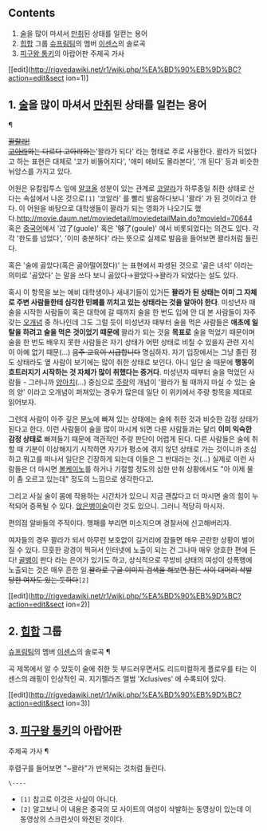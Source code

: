 ## Contents

    

1. [술](%EC%88%A0.md)을 많이 마셔서 [만취](%EC%A3%BC%EC%82%AC.md)된 상태를 일컫는 용어 
2. [힙합](%ED%9E%99%ED%95%A9.md) 그룹 [슈프림팀](%EC%8A%88%ED%94%84%EB%A6%BC%ED%8C%80.md)의 멤버 [이센스](%EC%9D%B4%EC%84%BC%EC%8A%A4.md)의 솔로곡 
3. [피구왕 통키](%ED%94%BC%EA%B5%AC%EC%99%95%20%ED%86%B5%ED%82%A4.md)의 아랍어판 주제곡 가사 

[[edit](http://rigvedawiki.net/r1/wiki.php/%EA%BD%90%EB%9D%BC?action=edit&sect
ion=1)]

## 1. [술](%EC%88%A0.md)을 많이 마셔서 [만취](%EC%A3%BC%EC%82%AC.md)된 상태를 일컫는 용어
¶

<del>[꽐랄라!](%EC%BD%94%EC%95%8C%EB%9E%84%EB%9D%BC.md)</del>  
<del>[고아라](%EA%B3%A0%EC%95%84%EB%9D%BC.md)와는 다르다 고아라와는</del>'꽐라가 되다' 라는 형태로
주로 사용한다. 꽐라가 되었다고 하는 표현은 대체로 '코가 비뚤어지다', '애미 애비도 몰라본다', '개 된다' 등과 비슷한 뉘앙스를 가지고
있다.

  

어원은 유칼립투스 잎에 [알코올](%EC%95%8C%EC%BD%94%EC%98%AC.md) 성분이 있는 관계로
[코알라](%EC%BD%94%EC%95%8C%EB%9D%BC.md)가 하루종일 취한 상태로 산다는 속설에서 나온 것으로`[1]`
'코알라' 를 빨리 발음하다보니 '꽐라' 가 된 것이라고 한다. 이 어원을 바탕으로 대학생들이 꽐라가 되는 영화가 나오기도
했다.<http://movie.daum.net/moviedetail/moviedetailMain.do?movieId=70644> 혹은
[중국어](%EC%A4%91%EA%B5%AD%EC%96%B4.md)에서 '过了(guole)' 혹은 '够了(goule)' 에서
비롯되었다는 의견도 있다. 각각 '한도를 넘었다', '이미 충분하다' 라는 뜻으로 실제로 발음을 들어보면 꽐라처럼 들린다.

  

혹은 '술에 곯았다(혹은 곯아떨어졌다)' 는 표현에서 파생된 것으로 '곯은 녀석' 이라는 의미로 '곯았다' 는 말을 쓰다 보니
곯았다→꽐았다→꽐라가 되었다는 설도 있다.

  

혹시 이 항목을 보는 예비 대학생이나 새내기들이 있거든 **꽐라가 된 상태는 이미 그 자체로 주변 사람들한테 심각한 민폐를 끼치고 있는
상태라는 것을 알아야 한다**. 미성년자 때 술을 시작한 사람들이 혹은 대학에 갈 때까지 술을 한 번도 입에 안 대 본 사람들이 자주 갖는
[오개념](%EC%98%A4%EA%B0%9C%EB%85%90.md) 중 하나인데 그도 그럴 듯이 미성년자 때부터 술을 먹은 사람들은
**애초에 일탈을 하려고 술을 먹은 것이었기 때문에** 꽐라가 되는 것을 **목표로** 술을 먹었기 때문이며 술을 한 번도 배우지 못한
사람들은 자기 상태가 어떤 상태로 비칠 수 있을지 관련 지식이 아예 없기 때문(...) <del>음주 교육이 시급합니다</del> 명심하자.
자기 입장에서는 그냥 졸린 정도 상태라도 옆 사람이 보기에는 많이 취한 상태로 보인다. 아니 일단 술 때문에 **행동이 흐트러지기 시작하는
것 자체가 많이 취했다는 증거다**. 미성년자 때부터 술을 먹었던 사람들 - 그러니까
[양아치](%EC%96%91%EC%95%84%EC%B9%98.md)(...) 중심으로
[주량](%EC%A3%BC%EB%9F%89.md)의 개념이 '꽐라가 될 때까지 마실 수 있는 술의 양' 이라고 오개념이 퍼져있는 경우가
많은데 일단 이 위키에서 주량 항목을 제대로 읽어보자.

  

그런데 사람이 아주 깊은 [분노](%EB%B6%84%EB%85%B8.md)에 빠져 있는 상태에는 술에 취한 것과 비슷한 감정 상태가
된다고 한다. 이런 사람들이 술을 많이 마시게 되면 다른 사람들과는 달리 **이미 익숙한 감정 상태로** 빠져들기 때문에 객관적인 주량
판단이 어렵게 된다. 다른 사람들은 술에 취할 때 기분이 이상해지기 시작하면 자기가 평소에 겪지 않던 상태로 가는 것이니까 조심하고 뭐고를
떠나서 일단은 긴장하게 되는데 이들은 그 반대라는 것(...) 실제로 이런 사람들은 더 마시면
[볼케이노](%EB%B3%BC%EC%BC%80%EC%9D%B4%EB%85%B8.md)를 하거나 기절할 정도의 심한 만취 상황에서도 "아
이제 물이 좀 오르고 있는데" 정도의 느낌으로 생각한다고.

  

그리고 사실 술이 몸에 작용하는 시간차가 있으니 지금 괜찮다고 더 마시면 술의 힘이 누적되어 증폭될 수 있다. [앉은뱅이술](%EC%95%89%EC%9D%80%EB%B1%85%EC%9D%B4%20%EC%88%A0.md)이란 것도 있으니. 그러니 적당히
마시자.

  

편의점 알바들의 주적이다. 행패를 부리면 미소지으며 경찰서에 신고해버리자.

  

여자들의 경우 꽐라가 되서 아무런 보호없이 길거리에 잠들면 매우 곤란한 상황이 벌어질 수 있다. 므흣한 광경이 찍혀서 인터넷에 노출이 되는
건 그나마 매우 양호한 편에 든다! [골뱅이](%EA%B3%A8%EB%B1%85%EC%9D%B4.md) 판다 라는 은어가 있기도 하고,
상식적으로 무방비 상태의 여성이 성폭행에 노출되는 것은 매우 흔한 일.<del>꽐라로 구글 이미지 검색을 해보면 잠든 사이 대머리 삭발 당한
여자도 있는 듯하다</del>`[2]`

  

[[edit](http://rigvedawiki.net/r1/wiki.php/%EA%BD%90%EB%9D%BC?action=edit&sect
ion=2)]

## 2. [힙합](%ED%9E%99%ED%95%A9.md) 그룹
[슈프림팀](%EC%8A%88%ED%94%84%EB%A6%BC%ED%8C%80.md)의 멤버
[이센스](%EC%9D%B4%EC%84%BC%EC%8A%A4.md)의 솔로곡 ¶

곡 제목에서 알 수 있듯이 술에 취한 듯 부드러우면서도 리드미컬하게 플로우를 타는 이센스의 래핑이 인상적인 곡. 지기펠라즈 앨범
'Xclusives' 에 수록되어 있다.

  

[[edit](http://rigvedawiki.net/r1/wiki.php/%EA%BD%90%EB%9D%BC?action=edit&sect
ion=3)]

## 3. [피구왕 통키](%ED%94%BC%EA%B5%AC%EC%99%95%20%ED%86%B5%ED%82%A4.md)의 아랍어판
주제곡 가사 ¶

  

후렴구를 들어보면 "~꽐라"가 반복되는 것처럼 들린다.

  
  

`\----`

  * `[1]` 참고로 이것은 사실이 아니다.
  * `[2]` 알고보니 이 내용은 중국의 모 사이트의 여성이 삭발하는 동영상이 있는데 이 동영상의 스크린샷이 와전된 것이다.

